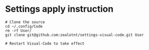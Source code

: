# Settings apply instruction

```
# Clone the source
cd ~/.config/Code
rm -rf User/
git clone git@github.com:zealotnt/settings-visual-code.git User

# Restart Visual-Code to take effect
```
